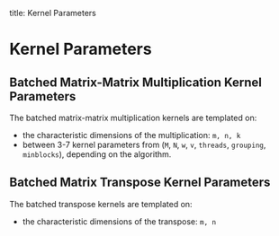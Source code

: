 title: Kernel Parameters

# Kernel Parameters

## Batched Matrix-Matrix Multiplication Kernel Parameters

The batched matrix-matrix multiplication kernels are templated on:

* the characteristic dimensions of the multiplication: `m, n, k`
* between 3-7 kernel parameters from (`M`, `N`, `w`, `v`, `threads`, `grouping`, `minblocks`), depending on the algorithm.

## Batched Matrix Transpose Kernel Parameters

The batched transpose kernels are templated on:

* the characteristic dimensions of the transpose: `m, n`
